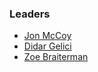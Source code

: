 ### Leaders
* [Jon McCoy](mailto:jon.mccoy@owasp.org)
* [Didar Gelici](mailto:didar.gelici@owasp.org)
* [Zoe Braiterman](mailto:zoe.braiterman@owasp.org)
